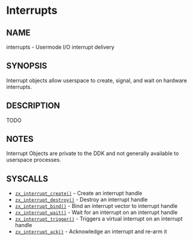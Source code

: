 # Interrupts

## NAME

interrupts - Usermode I/O interrupt delivery

## SYNOPSIS

Interrupt objects allow userspace to create, signal, and wait on
hardware interrupts.

## DESCRIPTION

TODO

## NOTES

Interrupt Objects are private to the DDK and not generally available
to userspace processes.

## SYSCALLS

 - [`zx_interrupt_create()`] - Create an interrupt handle
 - [`zx_interrupt_destroy()`] - Destroy an interrupt handle
 - [`zx_interrupt_bind()`] - Bind an interrupt vector to interrupt handle
 - [`zx_interrupt_wait()`] - Wait for an interrupt on an interrupt handle
 - [`zx_interrupt_trigger()`] - Triggers a virtual interrupt on an interrupt handle
 - [`zx_interrupt_ack()`] - Acknowledge an interrupt and re-arm it

[`zx_interrupt_ack()`]: /reference/syscalls/interrupt_ack.md
[`zx_interrupt_bind()`]: /reference/syscalls/interrupt_bind.md
[`zx_interrupt_create()`]: /reference/syscalls/interrupt_create.md
[`zx_interrupt_destroy()`]: /reference/syscalls/interrupt_destroy.md
[`zx_interrupt_trigger()`]: /reference/syscalls/interrupt_trigger.md
[`zx_interrupt_wait()`]: /reference/syscalls/interrupt_wait.md
